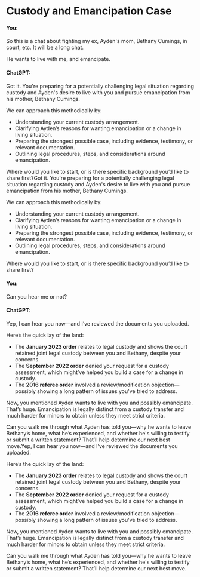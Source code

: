 # Custody and Emancipation Case

#### You:
So this is a chat about fighting my ex, Ayden's mom, Bethany Cumings, in court, etc. 
It will be a long chat. 

He wants to live with me, and emancipate.


#### ChatGPT:
Got it. You're preparing for a potentially challenging legal situation regarding custody and Ayden's desire to live with you and pursue emancipation from his mother, Bethany Cumings.

We can approach this methodically by:

- Understanding your current custody arrangement.
- Clarifying Ayden’s reasons for wanting emancipation or a change in living situation.
- Preparing the strongest possible case, including evidence, testimony, or relevant documentation.
- Outlining legal procedures, steps, and considerations around emancipation.

Where would you like to start, or is there specific background you’d like to share first?Got it. You're preparing for a potentially challenging legal situation regarding custody and Ayden's desire to live with you and pursue emancipation from his mother, Bethany Cumings.

We can approach this methodically by:

- Understanding your current custody arrangement.
- Clarifying Ayden’s reasons for wanting emancipation or a change in living situation.
- Preparing the strongest possible case, including evidence, testimony, or relevant documentation.
- Outlining legal procedures, steps, and considerations around emancipation.

Where would you like to start, or is there specific background you’d like to share first?


#### You:
Can you hear me or not?

#### ChatGPT:
Yep, I can hear you now—and I’ve reviewed the documents you uploaded.

Here’s the quick lay of the land:

- The **January 2023 order** relates to legal custody and shows the court retained joint legal custody between you and Bethany, despite your concerns.
- The **September 2022 order** denied your request for a custody assessment, which might’ve helped you build a case for a change in custody.
- The **2016 referee order** involved a review/modification objection—possibly showing a long pattern of issues you've tried to address.

Now, you mentioned Ayden wants to live with you and possibly emancipate. That’s huge. Emancipation is legally distinct from a custody transfer and much harder for minors to obtain unless they meet strict criteria.

Can you walk me through what Ayden has told you—why he wants to leave Bethany’s home, what he’s experienced, and whether he's willing to testify or submit a written statement? That’ll help determine our next best move.Yep, I can hear you now—and I’ve reviewed the documents you uploaded.

Here’s the quick lay of the land:

- The **January 2023 order** relates to legal custody and shows the court retained joint legal custody between you and Bethany, despite your concerns.
- The **September 2022 order** denied your request for a custody assessment, which might’ve helped you build a case for a change in custody.
- The **2016 referee order** involved a review/modification objection—possibly showing a long pattern of issues you've tried to address.

Now, you mentioned Ayden wants to live with you and possibly emancipate. That’s huge. Emancipation is legally distinct from a custody transfer and much harder for minors to obtain unless they meet strict criteria.

Can you walk me through what Ayden has told you—why he wants to leave Bethany’s home, what he’s experienced, and whether he's willing to testify or submit a written statement? That’ll help determine our next best move.
